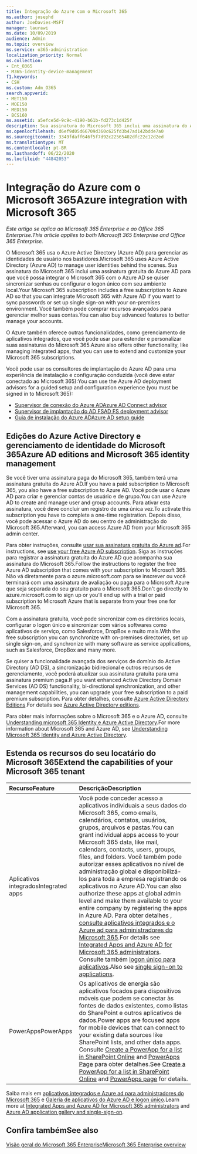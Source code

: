 ```yaml
---
title: Integração do Azure com o Microsoft 365
ms.author: josephd
author: JoeDavies-MSFT
manager: laurawi
ms.date: 10/09/2019
audience: Admin
ms.topic: overview
ms.service: o365-administration
localization_priority: Normal
ms.collection:
- Ent_O365
- M365-identity-device-management
f1.keywords:
- CSH
ms.custom: Adm_O365
search.appverid:
- MET150
- MOE150
- MED150
- BCS160
ms.assetid: a5efce5d-9c9c-4190-b61b-fd273c1d425f
description: Sua assinatura do Microsoft 365 inclui uma assinatura do Azure AD. Integre o Microsoft 365 com o Azure AD se você quiser sincronização de senha ou logon único com seu ambiente local.
ms.openlocfilehash: d6ef9d05d66709d360c625fd3b47ad142bdde7a0
ms.sourcegitcommit: 3349fdaff646f5f7d92c22565402dfc22c12d2ed
ms.translationtype: MT
ms.contentlocale: pt-BR
ms.lasthandoff: 06/22/2020
ms.locfileid: "44842053"
---
```

# <a name="azure-integration-with-microsoft-365"></a><span data-ttu-id="aebaa-104">Integração do Azure com o Microsoft 365</span><span class="sxs-lookup"><span data-stu-id="aebaa-104">Azure integration with Microsoft 365</span></span>

<span data-ttu-id="aebaa-105">*Este artigo se aplica ao Microsoft 365 Enterprise e ao Office 365 Enterprise.*</span><span class="sxs-lookup"><span data-stu-id="aebaa-105">*This article applies to both Microsoft 365 Enterprise and Office 365 Enterprise.*</span></span>

<span data-ttu-id="aebaa-106">O Microsoft 365 usa o Azure Active Directory (Azure AD) para gerenciar as identidades de usuário nos bastidores.</span><span class="sxs-lookup"><span data-stu-id="aebaa-106">Microsoft 365 uses Azure Active Directory (Azure AD) to manage user identities behind the scenes.</span></span> <span data-ttu-id="aebaa-107">Sua assinatura do Microsoft 365 inclui uma assinatura gratuita do Azure AD para que você possa integrar o Microsoft 365 com o Azure AD se quiser sincronizar senhas ou configurar o logon único com seu ambiente local.</span><span class="sxs-lookup"><span data-stu-id="aebaa-107">Your Microsoft 365 subscription includes a free subscription to Azure AD so that you can integrate Microsoft 365 with Azure AD if you want to sync passwords or set up single sign-on with your on-premises environment.</span></span> <span data-ttu-id="aebaa-108">Você também pode comprar recursos avançados para gerenciar melhor suas contas.</span><span class="sxs-lookup"><span data-stu-id="aebaa-108">You can also buy advanced features to better manage your accounts.</span></span>
  
<span data-ttu-id="aebaa-109">O Azure também oferece outras funcionalidades, como gerenciamento de aplicativos integrados, que você pode usar para estender e personalizar suas assinaturas do Microsoft 365.</span><span class="sxs-lookup"><span data-stu-id="aebaa-109">Azure also offers other functionality, like managing integrated apps, that you can use to extend and customize your Microsoft 365 subscriptions.</span></span>
  
<span data-ttu-id="aebaa-110">Você pode usar os consultores de implantação do Azure AD para uma experiência de instalação e configuração conduzida (você deve estar conectado ao Microsoft 365):</span><span class="sxs-lookup"><span data-stu-id="aebaa-110">You can use the Azure AD deployment advisors for a guided setup and configuration experience (you must be signed in to Microsoft 365):</span></span>

 - [<span data-ttu-id="aebaa-111">Supervisor de conexão do Azure AD</span><span class="sxs-lookup"><span data-stu-id="aebaa-111">Azure AD Connect advisor</span></span>](https://aka.ms/aadconnectpwsync)
 - [<span data-ttu-id="aebaa-112">Supervisor de implantação do AD FS</span><span class="sxs-lookup"><span data-stu-id="aebaa-112">AD FS deployment advisor</span></span>](https://aka.ms/adfsguidance)
 - [<span data-ttu-id="aebaa-113">Guia de instalação do Azure AD</span><span class="sxs-lookup"><span data-stu-id="aebaa-113">Azure AD setup guide</span></span>](https://aka.ms/aadpguidance)
  
## <a name="azure-ad-editions-and-microsoft-365-identity-management"></a><span data-ttu-id="aebaa-114">Edições do Azure Active Directory e gerenciamento de identidade do Microsoft 365</span><span class="sxs-lookup"><span data-stu-id="aebaa-114">Azure AD editions and Microsoft 365 identity management</span></span>

<span data-ttu-id="aebaa-115">Se você tiver uma assinatura paga do Microsoft 365, também terá uma assinatura gratuita do Azure AD.</span><span class="sxs-lookup"><span data-stu-id="aebaa-115">If you have a paid subscription to Microsoft 365, you also have a free subscription to Azure AD.</span></span> <span data-ttu-id="aebaa-116">Você pode usar o Azure AD para criar e gerenciar contas de usuário e de grupo.</span><span class="sxs-lookup"><span data-stu-id="aebaa-116">You can use Azure AD to create and manage user and group accounts.</span></span> <span data-ttu-id="aebaa-117">Para ativar esta assinatura, você deve concluir um registro de uma única vez.</span><span class="sxs-lookup"><span data-stu-id="aebaa-117">To activate this subscription you have to complete a one-time registration.</span></span> <span data-ttu-id="aebaa-118">Depois disso, você pode acessar o Azure AD do seu centro de administração do Microsoft 365.</span><span class="sxs-lookup"><span data-stu-id="aebaa-118">Afterward, you can access Azure AD from your Microsoft 365 admin center.</span></span> 

<span data-ttu-id="aebaa-119">Para obter instruções, consulte [usar sua assinatura gratuita do Azure ad](https://go.microsoft.com/fwlink/p/?LinkId=617127).</span><span class="sxs-lookup"><span data-stu-id="aebaa-119">For instructions, see [use your free Azure AD subscription](https://go.microsoft.com/fwlink/p/?LinkId=617127).</span></span> <span data-ttu-id="aebaa-120">Siga as instruções para registrar a assinatura gratuita do Azure AD que acompanha sua assinatura do Microsoft 365.</span><span class="sxs-lookup"><span data-stu-id="aebaa-120">Follow the instructions to register the free Azure AD subscription that comes with your subscription to Microsoft 365.</span></span> <span data-ttu-id="aebaa-121">Não vá diretamente para o azure.microsoft.com para se inscrever ou você terminará com uma assinatura de avaliação ou paga para o Microsoft Azure que seja separada do seu gratuito para o Microsoft 365.</span><span class="sxs-lookup"><span data-stu-id="aebaa-121">Don't go directly to azure.microsoft.com to sign up or you'll end up with a trial or paid subscription to Microsoft Azure that is separate from your free one for Microsoft 365.</span></span> 
  
<span data-ttu-id="aebaa-122">Com a assinatura gratuita, você pode sincronizar com os diretórios locais, configurar o logon único e sincronizar com vários softwares como aplicativos de serviço, como Salesforce, DropBox e muito mais.</span><span class="sxs-lookup"><span data-stu-id="aebaa-122">With the free subscription you can synchronize with on-premises directories, set up single sign-on, and synchronize with many software as service applications, such as Salesforce, DropBox and many more.</span></span>
  
<span data-ttu-id="aebaa-123">Se quiser a funcionalidade avançada dos serviços de domínio do Active Directory (AD DS), a sincronização bidirecional e outros recursos de gerenciamento, você poderá atualizar sua assinatura gratuita para uma assinatura premium paga.</span><span class="sxs-lookup"><span data-stu-id="aebaa-123">If you want enhanced Active Directory Domain Services (AD DS) functionality, bi-directional synchronization, and other management capabilities, you can upgrade your free subscription to a paid premium subscription.</span></span> <span data-ttu-id="aebaa-124">Para obter detalhes, consulte [Azure Active Directory Editions](https://azure.microsoft.com/pricing/details/active-directory/).</span><span class="sxs-lookup"><span data-stu-id="aebaa-124">For details see [Azure Active Directory editions](https://azure.microsoft.com/pricing/details/active-directory/).</span></span>
  
<span data-ttu-id="aebaa-125">Para obter mais informações sobre o Microsoft 365 e o Azure AD, consulte [Understanding microsoft 365 Identity e Azure Active Directory](about-office-365-identity.md).</span><span class="sxs-lookup"><span data-stu-id="aebaa-125">For more information about Microsoft 365 and Azure AD, see [Understanding Microsoft 365 Identity and Azure Active Directory](about-office-365-identity.md).</span></span>
  
## <a name="extend-the-capabilities-of-your-microsoft-365-tenant"></a><span data-ttu-id="aebaa-126">Estenda os recursos do seu locatário do Microsoft 365</span><span class="sxs-lookup"><span data-stu-id="aebaa-126">Extend the capabilities of your Microsoft 365 tenant</span></span>

|<span data-ttu-id="aebaa-127">**Recurso**</span><span class="sxs-lookup"><span data-stu-id="aebaa-127">**Feature**</span></span>|<span data-ttu-id="aebaa-128">**Descrição**</span><span class="sxs-lookup"><span data-stu-id="aebaa-128">**Description**</span></span>|
|:-----|:-----|
|<span data-ttu-id="aebaa-129">Aplicativos integrados</span><span class="sxs-lookup"><span data-stu-id="aebaa-129">Integrated apps</span></span>  <br/> |<span data-ttu-id="aebaa-130">Você pode conceder acesso a aplicativos individuais a seus dados do Microsoft 365, como emails, calendários, contatos, usuários, grupos, arquivos e pastas.</span><span class="sxs-lookup"><span data-stu-id="aebaa-130">You can grant individual apps access to your Microsoft 365 data, like mail, calendars, contacts, users, groups, files, and folders.</span></span> <span data-ttu-id="aebaa-131">Você também pode autorizar esses aplicativos no nível de administração global e disponibilizá-los para toda a empresa registrando os aplicativos no Azure AD.</span><span class="sxs-lookup"><span data-stu-id="aebaa-131">You can also authorize these apps at global admin level and make them available to your entire company by registering the apps in Azure AD.</span></span> <span data-ttu-id="aebaa-132">Para obter detalhes [, consulte aplicativos integrados e o Azure ad para administradores do Microsoft 365](https://support.office.com/article/cb2250e3-451e-416f-bf4e-363549652c2a).</span><span class="sxs-lookup"><span data-stu-id="aebaa-132">For details see [Integrated Apps and Azure AD for Microsoft 365 administrators](https://support.office.com/article/cb2250e3-451e-416f-bf4e-363549652c2a).</span></span>  <br/> <span data-ttu-id="aebaa-133">Consulte também [logon único para aplicativos](https://go.microsoft.com/fwlink/p/?LinkId=698604).</span><span class="sxs-lookup"><span data-stu-id="aebaa-133">Also see [single sign-on to applications](https://go.microsoft.com/fwlink/p/?LinkId=698604).</span></span>  <br/> |
|<span data-ttu-id="aebaa-134">PowerApps</span><span class="sxs-lookup"><span data-stu-id="aebaa-134">PowerApps</span></span>  <br/> | <span data-ttu-id="aebaa-135">Os aplicativos de energia são aplicativos focados para dispositivos móveis que podem se conectar às fontes de dados existentes, como listas do SharePoint e outros aplicativos de dados.</span><span class="sxs-lookup"><span data-stu-id="aebaa-135">Power apps are focused apps for mobile devices that can connect to your existing data sources like SharePoint lists, and other data apps.</span></span> <span data-ttu-id="aebaa-136">Consulte [Create a PowerApp for a list in SharePoint Online](https://support.office.com/article/9338b2d2-67ac-4b81-8e67-97da27e5e9ab) and [PowerApps Page](https://powerapps.microsoft.com/) para obter detalhes.</span><span class="sxs-lookup"><span data-stu-id="aebaa-136">See [Create a PowerApp for a list in SharePoint Online](https://support.office.com/article/9338b2d2-67ac-4b81-8e67-97da27e5e9ab) and [PowerApps page](https://powerapps.microsoft.com/) for details.</span></span>  <br/> |
   
<span data-ttu-id="aebaa-137">Saiba mais em [aplicativos integrados e Azure ad para administradores do Microsoft 365](integrated-apps-and-azure-ads.md) e [Galeria de aplicativos do Azure AD e logon único](https://docs.microsoft.com/azure/active-directory/manage-apps/what-is-single-sign-on).</span><span class="sxs-lookup"><span data-stu-id="aebaa-137">Learn more at [Integrated Apps and Azure AD for Microsoft 365 administrators](integrated-apps-and-azure-ads.md) and [Azure AD application gallery and single-sign-on](https://docs.microsoft.com/azure/active-directory/manage-apps/what-is-single-sign-on).</span></span>

## <a name="see-also"></a><span data-ttu-id="aebaa-138">Confira também</span><span class="sxs-lookup"><span data-stu-id="aebaa-138">See also</span></span>

[<span data-ttu-id="aebaa-139">Visão geral do Microsoft 365 Enterprise</span><span class="sxs-lookup"><span data-stu-id="aebaa-139">Microsoft 365 Enterprise overview</span></span>](https://docs.microsoft.com/microsoft-365/enterprise/microsoft-365-overview)
